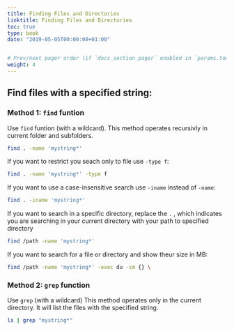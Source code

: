 ```yaml
---
title: Finding Files and Directories
linktitle: Finding Files and Directories
toc: true
type: book
date: "2019-05-05T00:00:00+01:00"


# Prev/next pager order (if `docs_section_pager` enabled in `params.toml`)
weight: 4
---
```


## Find files with a specified string: 
### Method 1: ```find``` funtion
Use ```find``` funtion (with a wildcard). This method operates recursivly in current folder and subfolders.
```bash
find . -name 'mystring*'
```
If you want to restrict you seach only to file use ```-type f```:
```bash
find . -name 'mystring*' -type f
```
If you want to use a case-insensitive search use ```-iname``` instead of ```-name```:
```bash
find . -iname 'mystring*'
```
If you want to search in a specific directory, replace the ```.``` , which indicates you are searching in your current directory with your path to specified directory
```bash
find /path -name 'mystring*'
```
If you want to search for a file or directory and show theur size in MB:
```bash
find /path -name 'mystring*' -exec du -sm {} \
```
### Method 2: ```grep``` function
Use ```grep``` (with a wildcard)
This method operates only in the current directory. It will list the files with the specified string.
```bash
ls | grep "mystring*"
```